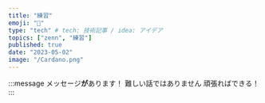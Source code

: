 ```yaml
---
title: "練習"
emoji: "💭"
type: "tech" # tech: 技術記事 / idea: アイデア
topics: ["zenn", "練習"]
published: true
date: "2023-05-02"
image: "/Cardano.png"
---
```


:::message
メッセージ**が**あります！
難しい話ではありません
頑張ればできる！
:::